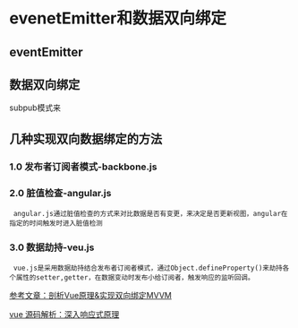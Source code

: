 # evenetEmitter和数据双向绑定

## eventEmitter 


## 数据双向绑定
 subpub模式来

## 几种实现双向数据绑定的方法
### 1.0 发布者订阅者模式-backbone.js

### 2.0 脏值检查-angular.js
     angular.js通过脏值检查的方式来对比数据是否有变更，来决定是否更新视图，angular在指定的时间触发时进入脏值检测
### 3.0 数据劫持-veu.js
     vue.js是采用数据劫持结合发布者订阅者模式，通过Object.defineProperty()来劫持各个属性的setter,getter，在数据变动时发布小给订阅者，触发响应的监听回调。


[参考文章：剖析Vue原理&实现双向绑定MVVM](https://segmentfault.com/a/1190000006599500 "剖析Vue原理&实现双向绑定MVVM") 

[vue 源码解析：深入响应式原理](https://github.com/DDFE/DDFE-blog/issues/7 "vue 源码解析：深入响应式原理")